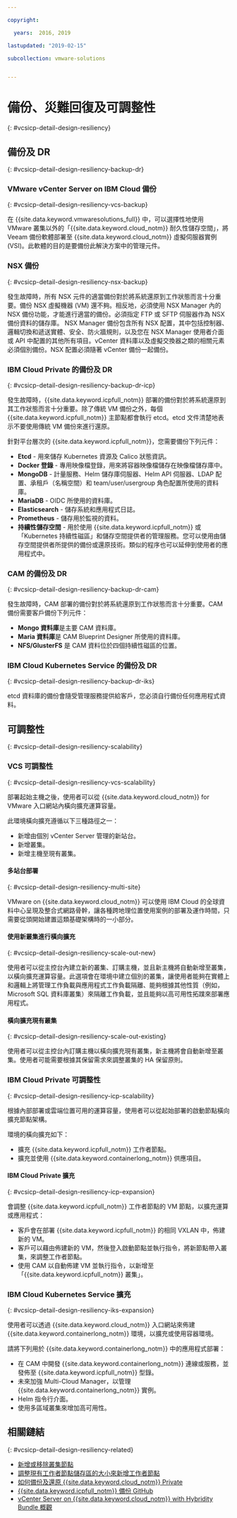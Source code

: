 ```yaml
---

copyright:

  years:  2016, 2019

lastupdated: "2019-02-15"

subcollection: vmware-solutions


---
```


# 備份、災難回復及可調整性
{: #vcsicp-detail-design-resiliency}

## 備份及 DR
{: #vcsicp-detail-design-resiliency-backup-dr}

### VMware vCenter Server on IBM Cloud 備份
{: #vcsicp-detail-design-resiliency-vcs-backup}

在 {{site.data.keyword.vmwaresolutions_full}} 中，可以選擇性地使用 VMware 叢集以外的「{{site.data.keyword.cloud_notm}} 耐久性儲存空間」，將 Veeam 備份軟體部署至 {{site.data.keyword.cloud_notm}} 虛擬伺服器實例 (VSI)。此軟體的目的是要備份此解決方案中的管理元件。

### NSX 備份
{: #vcsicp-detail-design-resiliency-nsx-backup}

發生故障時，所有 NSX 元件的適當備份對於將系統還原到工作狀態而言十分重要。備份 NSX 虛擬機器 (VM) 還不夠。相反地，必須使用 NSX Manager 內的 NSX 備份功能，才能進行適當的備份。必須指定 FTP 或 SFTP 伺服器作為 NSX 備份資料的儲存庫。
NSX Manager 備份包含所有 NSX 配置，其中包括控制器、邏輯切換和遞送實體、安全、防火牆規則，以及您在 NSX Manager 使用者介面或 API 中配置的其他所有項目。vCenter 資料庫以及虛擬交換器之類的相關元素必須個別備份。NSX 配置必須隨著 vCenter 備份一起備份。

### IBM Cloud Private 的備份及 DR
{: #vcsicp-detail-design-resiliency-backup-dr-icp}

發生故障時，{{site.data.keyword.icpfull_notm}} 部署的備份對於將系統還原到其工作狀態而言十分重要。除了傳統 VM 備份之外，每個 {{site.data.keyword.icpfull_notm}} 主節點都會執行 etcd。etcd 文件清楚地表示不要使用傳統 VM 備份來進行還原。

針對平台層次的 {{site.data.keyword.icpfull_notm}}，您需要備份下列元件：
- **Etcd** - 用來儲存 Kubernetes 資源及 Calico 狀態資訊。
- **Docker 登錄** - 專用映像檔登錄，用來將容器映像檔儲存在映像檔儲存庫中。
- **MongoDB** - 計量服務、Helm 儲存庫伺服器、Helm API 伺服器、LDAP 配置、承租戶（名稱空間）和 team/user/usergroup 角色配置所使用的資料庫。
- **MariaDB** - OIDC 所使用的資料庫。
- **Elasticsearch** - 儲存系統和應用程式日誌。
- **Prometheus** - 儲存用於監視的資料。
- **持續性儲存空間** - 用於使用 {{site.data.keyword.icpfull_notm}} 或「Kubernetes 持續性磁區」和儲存空間提供者的管理服務。您可以使用由儲存空間提供者所提供的備份或還原技術。類似的程序也可以延伸到使用者的應用程式中。

### CAM 的備份及 DR
{: #vcsicp-detail-design-resiliency-backup-dr-cam}

發生故障時，CAM 部署的備份對於將系統還原到工作狀態而言十分重要。CAM 備份需要客戶備份下列元件：
- **Mongo 資料庫**是主要 CAM 資料庫。
- **Maria 資料庫**是 CAM Blueprint Designer 所使用的資料庫。
- **NFS/GlusterFS** 是 CAM 資料位於四個持續性磁區的位置。

### IBM Cloud Kubernetes Service 的備份及 DR
{: #vcsicp-detail-design-resiliency-backup-dr-iks}

etcd 資料庫的備份會隨受管理服務提供給客戶，您必須自行備份任何應用程式資料。

## 可調整性
{: #vcsicp-detail-design-resiliency-scalability}

### VCS 可調整性
{: #vcsicp-detail-design-resiliency-vcs-scalability}

部署起始主機之後，使用者可以從 {{site.data.keyword.cloud_notm}} for VMware 入口網站內橫向擴充運算容量。

此環境橫向擴充遵循以下三種路徑之一：
- 新增由個別 vCenter Server 管理的新站台。
- 新增叢集。
- 新增主機至現有叢集。

#### 多站台部署
{: #vcsicp-detail-design-resiliency-multi-site}

VMware on {{site.data.keyword.cloud_notm}} 可以使用 IBM Cloud 的全球資料中心呈現及整合式網路骨幹，讓各種跨地理位置使用案例的部署及運作時間，只需要從頭開始建置這類基礎架構時的一小部分。

#### 使用新叢集進行橫向擴充
{: #vcsicp-detail-design-resiliency-scale-out-new}

使用者可以從主控台內建立新的叢集、訂購主機，並且新主機將自動新增至叢集，以橫向擴充運算容量。此選項會在環境中建立個別的叢集，讓使用者能夠在實體上和邏輯上將管理工作負載與應用程式工作負載隔離、能夠根據其他性質（例如，Microsoft SQL 資料庫叢集）來隔離工作負載，並且能夠以高可用性拓蹼來部署應用程式。

#### 橫向擴充現有叢集
{: #vcsicp-detail-design-resiliency-scale-out-existing}

使用者可以從主控台內訂購主機以橫向擴充現有叢集，新主機將會自動新增至叢集。使用者可能需要根據其保留需求來調整叢集的 HA 保留原則。

### IBM Cloud Private 可調整性
{: #vcsicp-detail-design-resiliency-icp-scalability}

根據內部部署或雲端位置可用的運算容量，使用者可以從起始部署的啟動節點橫向擴充節點架構。

環境的橫向擴充如下：
- 擴充 {{site.data.keyword.icpfull_notm}} 工作者節點。
- 擴充並使用 {{site.data.keyword.containerlong_notm}} 供應項目。

#### IBM Cloud Private 擴充
{: #vcsicp-detail-design-resiliency-icp-expansion}

會調整 {{site.data.keyword.icpfull_notm}} 工作者節點的 VM 節點，以擴充運算或應用程式：
- 客戶會在部署 {{site.data.keyword.icpfull_notm}} 的相同 VXLAN 中，佈建新的 VM。
- 客戶可以藉由佈建新的 VM，然後登入啟動節點並執行指令，將新節點帶入叢集，來調整工作者節點。
- 使用 CAM 以自動佈建 VM 並執行指令，以新增至「{{site.data.keyword.icpfull_notm}} 叢集」。

###  IBM Cloud Kubernetes Service 擴充
{: #vcsicp-detail-design-resiliency-iks-expansion}

使用者可以透過 {{site.data.keyword.cloud_notm}} 入口網站來佈建 {{site.data.keyword.containerlong_notm}} 環境，以擴充或使用容器環境。

請將下列用於 {{site.data.keyword.containerlong_notm}} 中的應用程式部署：
- 在 CAM 中開發 {{site.data.keyword.containerlong_notm}} 連線或服務，並發佈至 {{site.data.keyword.icpfull_notm}} 型錄。
- 未來加強 Multi-Cloud Manager，以管理 {{site.data.keyword.containerlong_notm}} 實例。
- Helm 指令行介面。
- 使用多區域叢集來增加高可用性。

## 相關鏈結
{: #vcsicp-detail-design-resiliency-related}

* [新增或移除叢集節點](https://www.ibm.com/support/knowledgecenter/en/SSBS6K_2.1.0.3/installing/modify_cluster.html)
* [調整現有工作者節點儲存區的大小來新增工作者節點](/docs/containers?topic=containers-clusters)
* [如何備份及還原 {{site.data.keyword.cloud_notm}} Private](https://medium.com/ibm-cloud/how-to-backup-and-restore-ibm-cloud-private-part-1-b6300dc1d7d8)
* [{{site.data.keyword.icpfull_notm}} 備份 GitHub](https://github.com/ibm-cloud-architecture/icp-backup/)
* [vCenter Server on {{site.data.keyword.cloud_notm}} with Hybridity Bundle 概觀](/docs/services/vmwaresolutions/archiref/vcs?topic=vmware-solutions-vcs-hybridity-intro)
